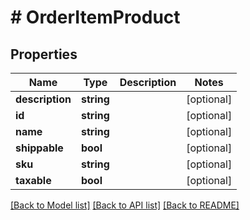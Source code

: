 # # OrderItemProduct

## Properties

Name | Type | Description | Notes
------------ | ------------- | ------------- | -------------
**description** | **string** |  | [optional]
**id** | **string** |  | [optional]
**name** | **string** |  | [optional]
**shippable** | **bool** |  | [optional]
**sku** | **string** |  | [optional]
**taxable** | **bool** |  | [optional]

[[Back to Model list]](../../README.md#models) [[Back to API list]](../../README.md#endpoints) [[Back to README]](../../README.md)
